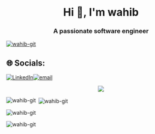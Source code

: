 <h1 align="center">Hi 👋, I'm wahib</h1>
<h3 align="center">A passionate software engineer</h3>

<p align="left"> <a href="https://github.com/ryo-ma/github-profile-trophy"><img src="https://github-profile-trophy.vercel.app/?username=wahib-git" alt="wahib-git" /></a> </p>


## 🌐 Socials:
[![LinkedIn](https://img.shields.io/badge/LinkedIn-%230077B5.svg?logo=linkedin&logoColor=white)](https://linkedin.com/in/wahib-bachoua-6b79ab330)[![email](https://img.shields.io/badge/Email-D14836?logo=gmail&logoColor=white)](mailto:bachoua.wahib@tek-up.de) 


<p align="center">
  <a href="https://skillicons.dev">
    <img src="https://skillicons.dev/icons?i=js,html,css,git,github,gitlab,cs,java,nodejs,php,postman,mongodb,angular,aws,docker," />
  </a>
</p>
<p><img align="left" src="https://github-readme-stats.vercel.app/api/top-langs?username=wahib-git&show_icons=true&locale=en&layout=compact&bg_color=000000" alt="wahib-git" /></p>

<p>&nbsp;<img align="center" src="https://github-readme-stats.vercel.app/api?username=wahib-git&show_icons=true&locale=en&bg_color=000000" alt="wahib-git" /></p>

<p><img align="center" src="https://github-readme-streak-stats.herokuapp.com/?user=wahib-git&bg_color=000000" alt="wahib-git" /></p>
<p><img align="center" src="https://github-readme-stats.vercel.app/api?username=wahib-git&show_icons=true&locale=en&theme=dark&bg_color=111111&text_color=FFFFFF&title_color=D1D1D1&icon_color=FFFFFF&hide_border=true" alt="wahib-git" /></p>
